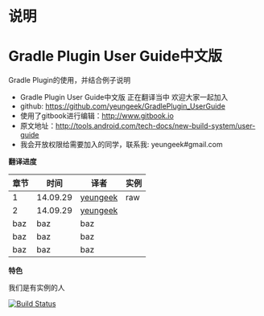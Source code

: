 # 说明
Gradle Plugin User Guide中文版
========================
Gradle Plugin的使用，并结合例子说明

* Gradle Plugin User Guide中文版 正在翻译当中 欢迎大家一起加入
* github: https://github.com/yeungeek/GradlePlugin_UserGuide
* 使用了gitbook进行编辑：http://www.gitbook.io
* 原文地址：http://tools.android.com/tech-docs/new-build-system/user-guide
* 我会开放权限给需要加入的同学，联系我: yeungeek#gmail.com

**翻译进度**

章节| 时间 | 译者|实例
----|------|----|----
1 | 14.09.29  | [yeungeek](https://github.com/yeungeek)|raw
2 | 14.09.29  | [yeungeek](https://github.com/yeungeek)|
baz | baz  | baz|
baz | baz  | baz|
baz | baz  | baz|

**特色**

我们是有实例的人


[![Build Status](https://www.gitbook.io/button/status/book/yeungeek/gradle-plugin-user-guide)](https://www.gitbook.io/book/yeungeek/gradle-plugin-user-guide/activity)
